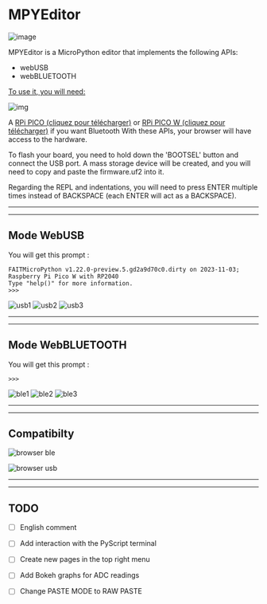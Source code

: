 # MPYEditor

![image](https://github.com/patfrench/patfrench.github.io/assets/44723412/6d870a2a-7e90-4de3-92d0-81126be5b87e)



MPYEditor is a MicroPython editor that implements the following APIs:
- webUSB
- webBLUETOOTH

<u>To use it, you will need:</u>

![img](https://github.com/patfrench/patfrench.github.io/assets/44723412/77e9bccf-22b5-4787-a4fd-cf188a700c7c)

A [RPi PICO (cliquez pour télécharger)](https://github.com/patfrench/patfrench.github.io/blob/main/firmware%20RP2_PICO/) or [RPi PICO W (cliquez pour télécharger)](https://github.com/patfrench/patfrench.github.io/blob/main/firmware%20RP2_PICO_W/) if you want Bluetooth
With these APIs, your browser will have access to the hardware.

To flash your board, you need to hold down the 'BOOTSEL' button and connect the USB port. A mass storage device will be created, and you will need to copy and paste the firmware.uf2 into it.

Regarding the REPL and indentations, you will need to press ENTER multiple times instead of BACKSPACE (each ENTER will act as a BACKSPACE).
***
***
## Mode WebUSB
You will get this prompt :
``` MPY: soft reboot
FAITMicroPython v1.22.0-preview.5.gd2a9d70c0.dirty on 2023-11-03; Raspberry Pi Pico W with RP2040
Type "help()" for more information.
>>>
```

![usb1](https://github.com/patfrench/patfrench.github.io/assets/44723412/0ffb38cc-9555-44ed-87e4-eaa89a42d00a)
![usb2](https://github.com/patfrench/patfrench.github.io/assets/44723412/43f24231-2dc1-43c4-a038-c5226fee837c)
![usb3](https://github.com/patfrench/patfrench.github.io/assets/44723412/42666fe9-a9a3-4156-bc1d-8d4acce98028)

***
***
## Mode WebBLUETOOTH
You will get this prompt :
```
>>>
```
![ble1](https://github.com/patfrench/patfrench.github.io/assets/44723412/baf5cd9b-99ac-47cf-b84c-99eadaaf3bec)
![ble2](https://github.com/patfrench/patfrench.github.io/assets/44723412/8a761ed5-df8f-4022-a843-b64229e67df8)
![ble3](https://github.com/patfrench/patfrench.github.io/assets/44723412/a91da516-dcb8-4744-a2e9-edbb25464125)

***
***
## Compatibilty
![browser ble](https://github.com/patfrench/patfrench.github.io/assets/44723412/54e9e3be-3285-428a-8eee-eb95678944b8)

![browser usb](https://github.com/patfrench/patfrench.github.io/assets/44723412/6a18f52f-981b-4dd9-9ea4-689f57301426)

***
***
## TODO
- [ ] English comment
- [ ] Add interaction with the PyScript terminal
- [ ] Create new pages in the top right menu
- [ ] Add Bokeh graphs for ADC readings
- [ ] Change PASTE MODE to RAW PASTE



